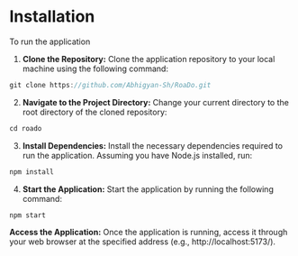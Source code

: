 # Installation
To run the application

1. **Clone the Repository:** Clone the application repository to your local machine using the following command:

```javascript
git clone https://github.com/Abhigyan-Sh/RoaDo.git
```

2. **Navigate to the Project Directory:** Change your current directory to the root directory of the cloned repository:
```javascript
cd roado
```
3. **Install Dependencies:** Install the necessary dependencies required to run the application. Assuming you have Node.js installed, run:
```javascript
npm install
```
4. **Start the Application:** Start the application by running the following command:
```javascript
npm start
```
**Access the Application:** Once the application is running, access it through your web browser at the specified address (e.g., http://localhost:5173/).